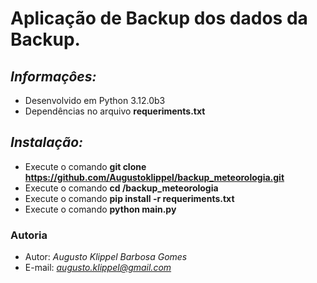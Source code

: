 # Aplicação de Backup dos dados da Backup.

## *Informaçôes:*
* Desenvolvido em Python 3.12.0b3
* Dependências no arquivo **requeriments.txt**

## *Instalação:*
* Execute o comando **git clone https://github.com/Augustoklippel/backup_meteorologia.git**
* Execute o comando **cd /backup_meteorologia**
* Execute o comando **pip install -r requeriments.txt**
* Execute o comando **python main.py**

### Autoria
* Autor: *Augusto Klippel Barbosa Gomes*
* E-mail: *augusto.klippel@gmail.com*
